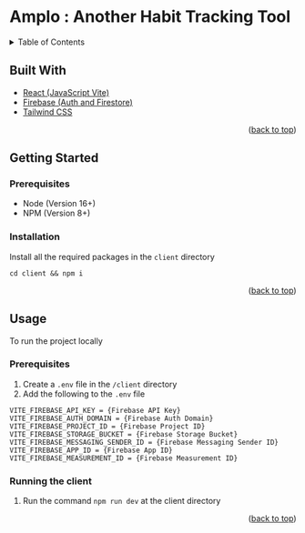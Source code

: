 <a name="readme-top"></a>

<!-- PROJECT LOGO -->

# Amplo : Another Habit Tracking Tool

<!-- TABLE OF CONTENTS -->
<details>
  <summary>Table of Contents</summary>
  <ol>
    <li>
      <a href="#built-with">Built With</a></li>
    </li>
    <li>
      <a href="#getting-started">Getting Started</a>
      <ul>
        <li><a href="#prerequisites">Prerequisites</a></li>
        <li><a href="#installation">Installation</a></li>
      </ul>
    </li>
    <li><a href="#usage">Usage</a></li>
    <li><a href="#resources">Resources</a></li>
  </ol>
</details>

## Built With

- [React (JavaScript Vite)](https://vitejs.dev/)
- [Firebase (Auth and Firestore)](https://firebase.google.com/)
- [Tailwind CSS](https://tailwindcss.com/)

<p align="right">(<a href="#readme-top">back to top</a>)</p>

## Getting Started

### Prerequisites

- Node (Version 16+)
- NPM (Version 8+)

### Installation

Install all the required packages in the `client` directory

```
cd client && npm i
```

<p align="right">(<a href="#readme-top">back to top</a>)</p>

## Usage

To run the project locally

### Prerequisites

1.  Create a `.env` file in the `/client` directory
2.  Add the following to the `.env` file

```
VITE_FIREBASE_API_KEY = {Firebase API Key}
VITE_FIREBASE_AUTH_DOMAIN = {Firebase Auth Domain}
VITE_FIREBASE_PROJECT_ID = {Firebase Project ID}
VITE_FIREBASE_STORAGE_BUCKET = {Firebase Storage Bucket}
VITE_FIREBASE_MESSAGING_SENDER_ID = {Firebase Messaging Sender ID}
VITE_FIREBASE_APP_ID = {Firebase App ID}
VITE_FIREBASE_MEASUREMENT_ID = {Firebase Measurement ID}
```

### Running the client

1. Run the command `npm run dev` at the client directory


<p align="right">(<a href="#readme-top">back to top</a>)</p>
